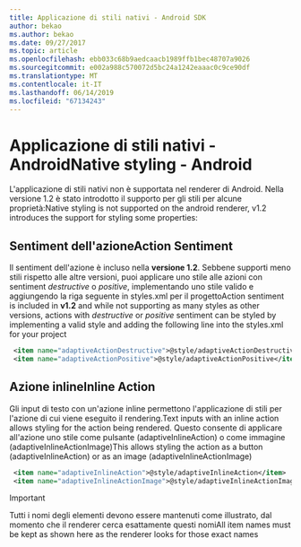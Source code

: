 ```yaml
---
title: Applicazione di stili nativi - Android SDK
author: bekao
ms.author: bekao
ms.date: 09/27/2017
ms.topic: article
ms.openlocfilehash: ebb033c68b9aedcaacb1989ffb1bec48707a9026
ms.sourcegitcommit: e002a988c570072d5bc24a1242eaaac0c9ce90df
ms.translationtype: MT
ms.contentlocale: it-IT
ms.lasthandoff: 06/14/2019
ms.locfileid: "67134243"
---
```

# <a name="native-styling---android"></a><span data-ttu-id="deb7d-102">Applicazione di stili nativi - Android</span><span class="sxs-lookup"><span data-stu-id="deb7d-102">Native styling - Android</span></span>

<span data-ttu-id="deb7d-103">L'applicazione di stili nativi non è supportata nel renderer di Android. Nella versione 1.2 è stato introdotto il supporto per gli stili per alcune proprietà:</span><span class="sxs-lookup"><span data-stu-id="deb7d-103">Native styling is not supported on the android renderer, v1.2 introduces the support for styling some properties:</span></span>

## <a name="action-sentiment"></a><span data-ttu-id="deb7d-104">Sentiment dell'azione</span><span class="sxs-lookup"><span data-stu-id="deb7d-104">Action Sentiment</span></span>

<span data-ttu-id="deb7d-105">Il sentiment dell'azione è incluso nella **versione 1.2**. Sebbene supporti meno stili rispetto alle altre versioni, puoi applicare uno stile alle azioni con sentiment *destructive* o *positive*, implementando uno stile valido e aggiungendo la riga seguente in styles.xml per il progetto</span><span class="sxs-lookup"><span data-stu-id="deb7d-105">Action sentiment is included in **v1.2** and while not supporting as many styles as other versions, actions with *destructive* or *positive* sentiment can be styled by implementing a valid style and adding the following line into the styles.xml for your project</span></span>

```styles.xml
 <item name="adaptiveActionDestructive">@style/adaptiveActionDestructive</item>
 <item name="adaptiveActionPositive">@style/adaptiveActionPositive</item>
```

## <a name="inline-action"></a><span data-ttu-id="deb7d-106">Azione inline</span><span class="sxs-lookup"><span data-stu-id="deb7d-106">Inline Action</span></span>

<span data-ttu-id="deb7d-107">Gli input di testo con un'azione inline permettono l'applicazione di stili per l'azione di cui viene eseguito il rendering.</span><span class="sxs-lookup"><span data-stu-id="deb7d-107">Text inputs with an inline action allows styling for the action being rendered.</span></span> <span data-ttu-id="deb7d-108">Questo consente di applicare all'azione uno stile come pulsante (adaptiveInlineAction) o come immagine (adaptiveInlineActionImage)</span><span class="sxs-lookup"><span data-stu-id="deb7d-108">This allows styling the action as a button (adaptiveInlineAction) or as an image (adaptiveInlineActionImage)</span></span>

```styles.xml
 <item name="adaptiveInlineAction">@style/adaptiveInlineAction</item>
 <item name="adaptiveInlineActionImage">@style/adaptiveInlineActionImage</item>
```

> [!IMPORTANT]
> <span data-ttu-id="deb7d-109">Tutti i nomi degli elementi devono essere mantenuti come illustrato, dal momento che il renderer cerca esattamente questi nomi</span><span class="sxs-lookup"><span data-stu-id="deb7d-109">All item names must be kept as shown here as the renderer looks for those exact names</span></span>
